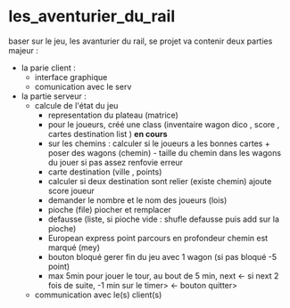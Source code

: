 # les_aventurier_du_rail

baser sur le jeu, les avanturier du rail, se projet va contenir deux parties majeur : 
 - la parie client :
     - interface graphique
     - comunication avec le serv
 - la partie serveur : 
     - calcule de l'état du jeu
        - representation du plateau (matrice) 
        - pour le joueurs, créé une class (inventaire wagon dico , score , cartes destination list ) **en cours**
        - sur les chemins : calculer si le joueurs a les bonnes cartes + poser des wagons (chemin) - taille du chemin dans les wagons du jouer si pas assez renfovie erreur 
        - carte destination (ville , points)
        - calculer si deux destination sont relier (existe chemin)  ajoute score joueur
        - demander le nombre et le nom des joueurs (lois)
        - pioche (file) piocher et remplacer
        - defausse (liste, si pioche vide : shufle defausse puis add sur la pioche)
        - European express point parcours en profondeur chemin est marqué (mey) 
        - bouton bloqué gerer fin du jeu avec 1 wagon (si pas bloqué -5 point)
        - max 5min pour jouer le tour, au bout de 5 min, next
       <- si next 2 fois de suite, -1 min sur le timer>
       <- bouton quitter> 
     - communication avec le(s) client(s)

 